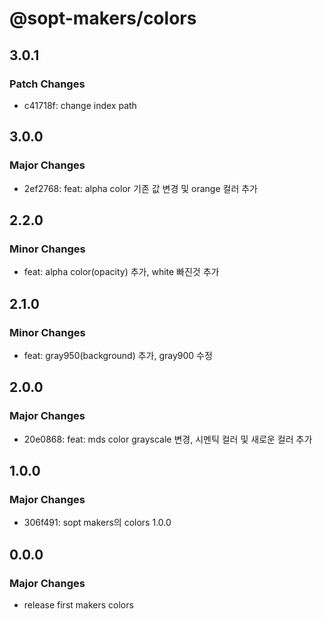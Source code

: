 # @sopt-makers/colors

## 3.0.1

### Patch Changes

- c41718f: change index path

## 3.0.0

### Major Changes

- 2ef2768: feat: alpha color 기존 값 변경 및 orange 컬러 추가

## 2.2.0

### Minor Changes

- feat: alpha color(opacity) 추가, white 빠진것 추가

## 2.1.0

### Minor Changes

- feat: gray950(background) 추가, gray900 수정

## 2.0.0

### Major Changes

- 20e0868: feat: mds color grayscale 변경, 시멘틱 컬러 및 새로운 컬러 추가

## 1.0.0

### Major Changes

- 306f491: sopt makers의 colors 1.0.0

## 0.0.0

### Major Changes

- release first makers colors

